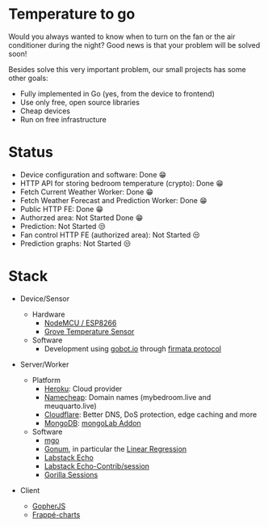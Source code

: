 # Temperature to go

Would you always wanted to know when to turn on the fan or the air conditioner during the night? Good news is that your problem will be solved soon!

Besides solve this very important problem, our small projects has some other goals:

* Fully implemented in Go (yes, from the device to frontend)
* Use only free, open source libraries
* Cheap devices
* Run on free infrastructure

# Status

* Device configuration and software: Done :grin:
* HTTP API for storing bedroom temperature (crypto): Done :grin:
* Fetch Current Weather Worker: Done :grin:
* Fetch Weather Forecast and Prediction Worker: Done :grin:
* Public HTTP FE: Done :grin:
* Authorzed area: Not Started Done :grin:
* Prediction: Not Started :unamused:
* Fan control HTTP FE (authorized area): Not Started :unamused:
* Prediction graphs: Not Started :unamused:

# Stack

* Device/Sensor
     * Hardware
          * [NodeMCU / ESP8266](http://nodemcu.com/index_en.html)
          * [Grove Temperature Sensor](http://wiki.seeedstudio.com/Grove-Temperature_Sensor_V1.2/)
     * Software
          * Development using [gobot.io](https://gobot.io/documentation/platforms/esp8266/) through [firmata protocol](https://github.com/firmata/arduino)

* Server/Worker
     * Platform
          * [Heroku](https://www.heroku.com/): Cloud provider
          * [Namecheap](https://www.namecheap.com/): Domain names (mybedroom.live and meuquarto.live)
          * [Cloudflare](https://www.cloudflare.com/): Better DNS, DoS protection, edge caching and more
          * [MongoDB](https://www.mongodb.com/): [mongoLab Addon](https://elements.heroku.com/addons/mongolab)
     * Software
          * [mgo](https://labix.org/mgo)
          * [Gonum](https://github.com/gonum/gonum), in particular the [Linear Regression](https://godoc.org/gonum.org/v1/gonum/stat#LinearRegression)
          * [Labstack Echo](https://echo.labstack.com/)
          * [Labstack Echo-Contrib/session](https://github.com/labstack/echo-contrib)
          * [Gorilla Sessions](https://github.com/gorilla/sessions)

* Client
     * [GopherJS](https://github.com/gopherjs/gopherjs)
     * [Frappé-charts](https://github.com/cnguy/gopherjs-frappe-charts)
    
